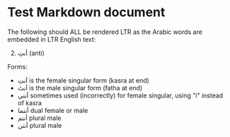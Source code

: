 # Test Markdown document

The following should ALL be rendered LTR as the Arabic words are embedded in LTR English text:

2) أنتِ (anti)

Forms:
* أنتِ is the female singular form (kasra at end)
* أنتَ is the male singular form (fatha at end)
* أنتي sometimes used (incorrectly) for female singular, using "i" instead of kasra
* أنتما dual female or male
* أنتم  plural male
* أنتن plural male

